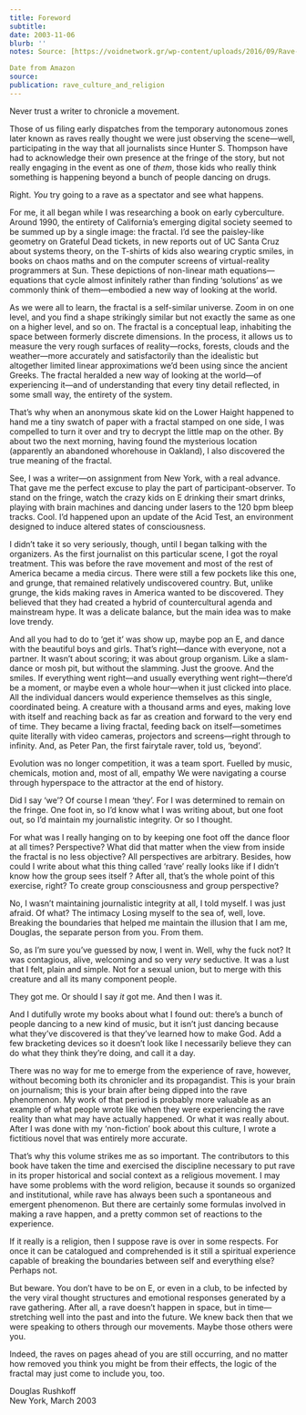 ```yaml
---
title: Foreword
subtitle: 
date: 2003-11-06
blurb: ''
notes: Source: [https://voidnetwork.gr/wp-content/uploads/2016/09/Rave-Culture-and-Religion-edited-by-Graham-St.-John.pdf](https://voidnetwork.gr/wp-content/uploads/2016/09/Rave-Culture-and-Religion-edited-by-Graham-St.-John.pdf https://voidnetwork.gr/wp-content/uploads/2016/09/Rave-Culture-and-Religion-edited-by-Graham-St.-John.pdf)

Date from Amazon
source: 
publication: rave_culture_and_religion
---
```


Never trust a writer to chronicle a movement.

Those of us filing early dispatches from the temporary autonomous zones later known as raves really thought we were just observing the scene—well, participating in the way that all journalists since Hunter S. Thompson have had to acknowledge their own presence at the fringe of the story, but not really engaging in the event as one of _them_, those kids who really think something is happening beyond a bunch of people dancing on drugs.

Right. _You_ try going to a rave as a spectator and see what happens.

For me, it all began while I was researching a book on early cyberculture. Around 1990, the entirety of California’s emerging digital society seemed to be summed up by a single image: the fractal. I’d see the paisley-like geometry on Grateful Dead tickets, in new reports out of UC Santa Cruz about systems theory, on the T-shirts of kids also wearing cryptic smiles, in books on chaos maths and on the computer screens of virtual-reality programmers at Sun. These depictions of non-linear math equations—equations that cycle almost infinitely rather than finding ‘solutions’ as we commonly think of them—embodied a new way of looking at the world.

As we were all to learn, the fractal is a self-similar universe. Zoom in on one level, and you find a shape strikingly similar but not exactly the same as one on a higher level, and so on. The fractal is a conceptual leap, inhabiting the space between formerly discrete dimensions. In the process, it allows us to measure the very rough surfaces of reality—rocks, forests, clouds and the weather—more accurately and satisfactorily than the idealistic but altogether limited linear approximations we’d been using since the ancient Greeks. The fractal heralded a new way of looking at the world—of experiencing it—and of understanding that every tiny detail reflected, in some small way, the entirety of the system.

That’s why when an anonymous skate kid on the Lower Haight happened to hand me a tiny swatch of paper with a fractal stamped on one side, I was compelled to turn it over and try to decrypt the little map on the other. By about two the next morning, having found the mysterious location (apparently an abandoned whorehouse in Oakland), I also discovered the true meaning of the fractal.

See, I was a writer—on assignment from New York, with a real advance. That gave me the perfect excuse to play the part of participant-observer. To stand on the fringe, watch the crazy kids on E drinking their smart drinks, playing with brain machines and dancing under lasers to the 120 bpm bleep tracks. Cool. I’d happened upon an update of the Acid Test, an environment designed to induce altered states of consciousness.

I didn’t take it so very seriously, though, until I began talking with the organizers. As the first journalist on this particular scene, I got the royal treatment. This was before the rave movement and most of the rest of America became a media circus. There were still a few pockets like this one, and grunge, that remained relatively undiscovered country. But, unlike grunge, the kids making raves in America wanted to be discovered. They believed that they had created a hybrid of countercultural agenda and mainstream hype. It was a delicate balance, but the main idea was to make love trendy.

And all you had to do to ‘get it’ was show up, maybe pop an E, and dance with the beautiful boys and girls. That’s right—dance with everyone, not a partner. It wasn’t about scoring; it was about group organism. Like a slam-dance or mosh pit, but without the slamming. Just the groove. And the smiles. If everything went right—and usually everything went right—there’d be a moment, or maybe even a whole hour—when it just clicked into place. All the individual dancers would experience themselves as this single, coordinated being. A creature with a thousand arms and eyes, making love with itself and reaching back as far as creation and forward to the very end of time. They became a living fractal, feeding back on itself—sometimes quite literally with video cameras, projectors and screens—right through to infinity. And, as Peter Pan, the first fairytale raver, told us, ‘beyond’.

Evolution was no longer competition, it was a team sport. Fuelled by music, chemicals, motion and, most of all, empathy We were navigating a course through hyperspace to the attractor at the end of history.

Did I say ‘we’? Of course I mean ‘they’. For I was determined to remain on the fringe. One foot in, so I’d know what I was writing about, but one foot out, so I’d maintain my journalistic integrity. Or so I thought.

For what was I really hanging on to by keeping one foot off the dance floor at all times? Perspective? What did that matter when the view from inside the fractal is no less objective? All perspectives are arbitrary. Besides, how could I write about what this thing called ‘rave’ really looks like if I didn’t know how the group sees itself ? After all, that’s the whole point of this exercise, right? To create group consciousness and group perspective?

No, I wasn’t maintaining journalistic integrity at all, I told myself. I was just afraid. Of what? The intimacy Losing myself to the sea of, well, love. Breaking the boundaries that helped me maintain the illusion that I am me, Douglas, the separate person from you. From them.

So, as I’m sure you’ve guessed by now, I went in. Well, why the fuck not? It was contagious, alive, welcoming and so very _very_ seductive. It was a lust that I felt, plain and simple. Not for a sexual union, but to merge with this creature and all its many component people.

They got me. Or should I say _it_ got me. And then I was it.

And I dutifully wrote my books about what I found out: there’s a bunch of people dancing to a new kind of music, but it isn’t just dancing because what they’ve discovered is that they’ve learned how to make God. Add a few bracketing devices so it doesn’t look like I necessarily believe they can do what they think they’re doing, and call it a day.

There was no way for me to emerge from the experience of rave, however, without becoming both its chronicler and its propagandist. This is your brain on journalism; this is your brain after being dipped into the rave phenomenon. My work of that period is probably more valuable as an example of what people wrote like when they were experiencing the rave reality than what may have actually happened. Or what it was really about. After I was done with my ‘non-fiction’ book about this culture, I wrote a fictitious novel that was entirely more accurate.

That’s why this volume strikes me as so important. The contributors to this book have taken the time and exercised the discipline necessary to put rave in its proper historical and social context as a religious movement. I may have some problems with the word religion, because it sounds so organized and institutional, while rave has always been such a spontaneous and emergent phenomenon. But there are certainly some formulas involved in making a rave happen, and a pretty common set of reactions to the experience.

If it really is a religion, then I suppose rave is over in some respects. For once it can be catalogued and comprehended is it still a spiritual experience capable of breaking the boundaries between self and everything else? Perhaps not.

But beware. You don’t have to be on E, or even in a club, to be infected by the very viral thought structures and emotional responses generated by a rave gathering. After all, a rave doesn’t happen in space, but in time—stretching well into the past and into the future. We knew back then that we were speaking to others through our movements. Maybe those others were you.

Indeed, the raves on pages ahead of you are still occurring, and no matter how removed you think you might be from their effects, the logic of the fractal may just come to include you, too.

Douglas Rushkoff  
New York, March 2003
